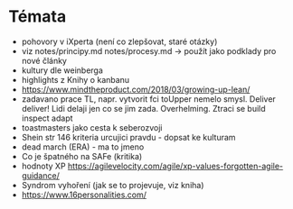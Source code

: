 # Témata

- pohovory v iXperta (není co zlepšovat, staré otázky)
- viz notes/principy.md notes/procesy.md -> použít jako podklady pro nové články
- kultury dle weinberga
- highlights z Knihy o kanbanu
- https://www.mindtheproduct.com/2018/03/growing-up-lean/
- zadavano prace TL, napr. vytvorit fci toUpper nemelo smysl. Deliver deliver! Lidi delaji jen co se jim zada. 
Overhelming. Ztraci se build inspect adapt 
- toastmasters jako cesta k seberozvoji
- Shein str 146 kriteria urcujici pravdu - dopsat ke kulturam
- dead march (ERA) - ma to jmeno
- Co je špatného na SAFe (kritika)
- hodnoty XP https://agilevelocity.com/agile/xp-values-forgotten-agile-guidance/
- Syndrom vyhoření (jak se to projevuje, viz kniha)
- https://www.16personalities.com/
